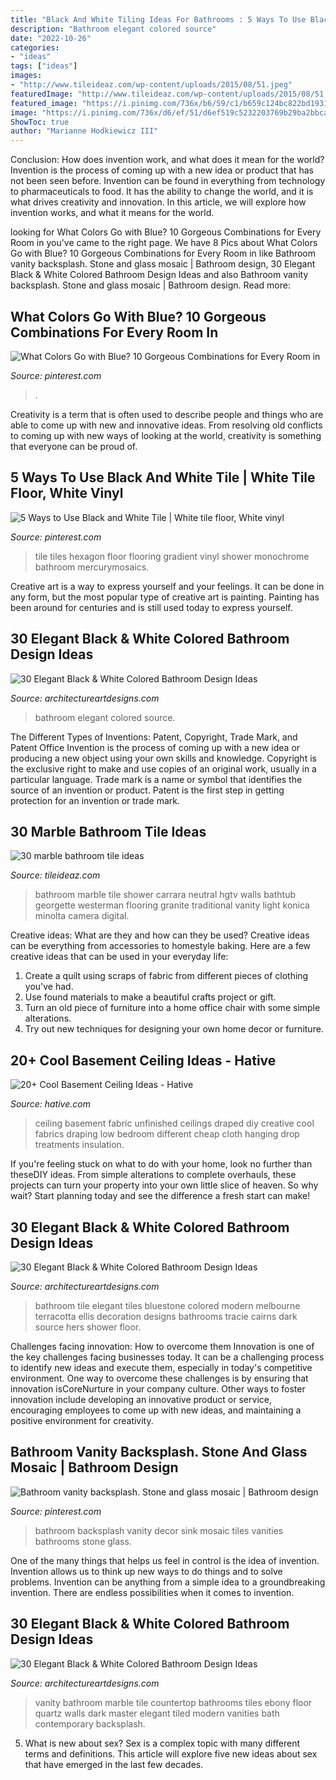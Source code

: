 ```yaml
---
title: "Black And White Tiling Ideas For Bathrooms : 5 Ways To Use Black And White Tile"
description: "Bathroom elegant colored source"
date: "2022-10-26"
categories:
- "ideas"
tags: ["ideas"]
images:
- "http://www.tileideaz.com/wp-content/uploads/2015/08/51.jpeg"
featuredImage: "http://www.tileideaz.com/wp-content/uploads/2015/08/51.jpeg"
featured_image: "https://i.pinimg.com/736x/b6/59/c1/b659c124bc822bd1931b0412f3eb004b.jpg"
image: "https://i.pinimg.com/736x/d6/ef/51/d6ef519c5232203769b29ba2bbcaf1ed--vanity-backsplash-bathroom-vanities.jpg"
ShowToc: true
author: "Marianne Hodkiewicz III"
---
```



Conclusion: How does invention work, and what does it mean for the world?
Invention is the process of coming up with a new idea or product that has not been seen before. Invention can be found in everything from technology to pharmaceuticals to food. It has the ability to change the world, and it is what drives creativity and innovation. In this article, we will explore how invention works, and what it means for the world.

	

		
looking for What Colors Go with Blue? 10 Gorgeous Combinations for Every Room in you've came to the right page. We have 8 Pics about What Colors Go with Blue? 10 Gorgeous Combinations for Every Room in like Bathroom vanity backsplash. Stone and glass mosaic | Bathroom design, 30 Elegant Black &amp; White Colored Bathroom Design Ideas and also Bathroom vanity backsplash. Stone and glass mosaic | Bathroom design. Read more:
		
    
## What Colors Go With Blue? 10 Gorgeous Combinations For Every Room In

<img loading=lazy src="https://i.pinimg.com/736x/b6/59/c1/b659c124bc822bd1931b0412f3eb004b.jpg" onerror="this.onerror=null;this.src='https://tse2.mm.bing.net/th?id=OIP.mHhUd0xGbCoGfEzQDHuHxwHaLH&amp;pid=15.1';" alt="What Colors Go with Blue? 10 Gorgeous Combinations for Every Room in">

_Source: pinterest.com_

>. 

	

Creativity is a term that is often used to describe people and things who are able to come up with new and innovative ideas. From resolving old conflicts to coming up with new ways of looking at the world, creativity is something that everyone can be proud of.

    
## 5 Ways To Use Black And White Tile | White Tile Floor, White Vinyl

<img loading=lazy src="https://i.pinimg.com/736x/26/00/9c/26009c34d418a462a7025a8e295988fd.jpg" onerror="this.onerror=null;this.src='https://tse2.mm.bing.net/th?id=OIP.zAVz_32k7qdNTqQchGOKFwHaLz&amp;pid=15.1';" alt="5 Ways to Use Black and White Tile | White tile floor, White vinyl">

_Source: pinterest.com_

>tile tiles hexagon floor flooring gradient vinyl shower monochrome bathroom mercurymosaics. 

	

Creative art is a way to express yourself and your feelings. It can be done in any form, but the most popular type of creative art is painting. Painting has been around for centuries and is still used today to express yourself.

    
## 30 Elegant Black &amp; White Colored Bathroom Design Ideas

<img loading=lazy src="https://www.architectureartdesigns.com/wp-content/uploads/2013/10/711.jpg" onerror="this.onerror=null;this.src='https://tse4.mm.bing.net/th?id=OIP.cWSSb39OwNukchzScBuzowAAAA&amp;pid=15.1';" alt="30 Elegant Black &amp; White Colored Bathroom Design Ideas">

_Source: architectureartdesigns.com_

>bathroom elegant colored source. 

	

The Different Types of Inventions: Patent, Copyright, Trade Mark, and Patent Office
Invention is the process of coming up with a new idea or producing a new object using your own skills and knowledge. Copyright is the exclusive right to make and use copies of an original work, usually in a particular language. Trade mark is a name or symbol that identifies the source of an invention or product. Patent is the first step in getting protection for an invention or trade mark.

    
## 30 Marble Bathroom Tile Ideas

<img loading=lazy src="http://www.tileideaz.com/wp-content/uploads/2015/08/51.jpeg" onerror="this.onerror=null;this.src='https://tse2.mm.bing.net/th?id=OIP.tR_hSq8HAd_a40dgwnJCxQHaLH&amp;pid=15.1';" alt="30 marble bathroom tile ideas">

_Source: tileideaz.com_

>bathroom marble tile shower carrara neutral hgtv walls bathtub georgette westerman flooring granite traditional vanity light konica minolta camera digital. 

	

Creative ideas: What are they and how can they be used?
Creative ideas can be everything from accessories to homestyle baking. Here are a few creative ideas that can be used in your everyday life: 
1. Create a quilt using scraps of fabric from different pieces of clothing you've had.
2. Use found materials to make a beautiful crafts project or gift.
3. Turn an old piece of furniture into a home office chair with some simple alterations.
4. Try out new techniques for designing your own home decor or furniture.

    
## 20+ Cool Basement Ceiling Ideas - Hative

<img loading=lazy src="https://hative.com/wp-content/uploads/2014/05/basement-ceiling-ideas/10-fabric-basement-ceiling.jpg" onerror="this.onerror=null;this.src='https://tse1.mm.bing.net/th?id=OIP.Uq68x3GP3c-Gd05eaCbOcAHaE7&amp;pid=15.1';" alt="20+ Cool Basement Ceiling Ideas - Hative">

_Source: hative.com_

>ceiling basement fabric unfinished ceilings draped diy creative cool fabrics draping low bedroom different cheap cloth hanging drop treatments insulation. 

	

If you're feeling stuck on what to do with your home, look no further than theseDIY ideas. From simple alterations to complete overhauls, these projects can turn your property into your own little slice of heaven. So why wait? Start planning today and see the difference a fresh start can make!

    
## 30 Elegant Black &amp; White Colored Bathroom Design Ideas

<img loading=lazy src="https://www.architectureartdesigns.com/wp-content/uploads/2013/10/2112.jpg" onerror="this.onerror=null;this.src='https://tse3.mm.bing.net/th?id=OIP.KcLUSPnMTLno9pzc-_yUNgAAAA&amp;pid=15.1';" alt="30 Elegant Black &amp; White Colored Bathroom Design Ideas">

_Source: architectureartdesigns.com_

>bathroom tile elegant tiles bluestone colored modern melbourne terracotta ellis decoration designs bathrooms tracie cairns dark source hers shower floor. 

	

Challenges facing innovation: How to overcome them
Innovation is one of the key challenges facing businesses today. It can be a challenging process to identify new ideas and execute them, especially in today's competitive environment. One way to overcome these challenges is by ensuring that innovation isCoreNurture in your company culture. Other ways to foster innovation include developing an innovative product or service, encouraging employees to come up with new ideas, and maintaining a positive environment for creativity.

    
## Bathroom Vanity Backsplash. Stone And Glass Mosaic | Bathroom Design

<img loading=lazy src="https://i.pinimg.com/736x/d6/ef/51/d6ef519c5232203769b29ba2bbcaf1ed--vanity-backsplash-bathroom-vanities.jpg" onerror="this.onerror=null;this.src='https://tse2.mm.bing.net/th?id=OIP.PsW4u8Ard9WWH-67HYjiFAHaJ3&amp;pid=15.1';" alt="Bathroom vanity backsplash. Stone and glass mosaic | Bathroom design">

_Source: pinterest.com_

>bathroom backsplash vanity decor sink mosaic tiles vanities bathrooms stone glass. 

	

One of the many things that helps us feel in control is the idea of invention. Invention allows us to think up new ways to do things and to solve problems. Invention can be anything from a simple idea to a groundbreaking invention. There are endless possibilities when it comes to invention. 

    
## 30 Elegant Black &amp; White Colored Bathroom Design Ideas

<img loading=lazy src="https://www.architectureartdesigns.com/wp-content/uploads/2013/10/911.jpg" onerror="this.onerror=null;this.src='https://tse3.mm.bing.net/th?id=OIP.40RA_QIYozuly9Z2tq96dwAAAA&amp;pid=15.1';" alt="30 Elegant Black &amp; White Colored Bathroom Design Ideas">

_Source: architectureartdesigns.com_

>vanity bathroom marble tile countertop bathrooms tiles ebony floor quartz walls dark master elegant tiled modern vanities bath contemporary backsplash. 

	

5. What is new about sex?
Sex is a complex topic with many different terms and definitions. This article will explore five new ideas about sex that have emerged in the last few decades.

